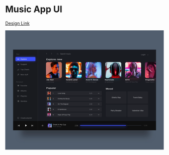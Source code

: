 # Music App UI

[Design Link](https://dribbble.com/shots/6092133-Music-Player-UI)

<img src="https://raw.githubusercontent.com/The-CODE-Plus-Plus-Community/Music-App-UI/main/Design/Music_App.webp">
